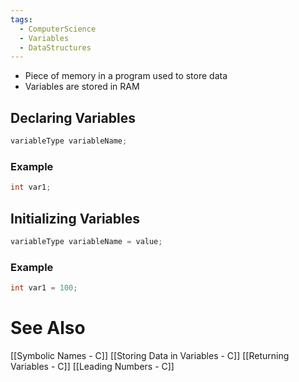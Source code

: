 ```yaml
---
tags:
  - ComputerScience
  - Variables
  - DataStructures
---
```

- Piece of memory in a program used to store data
- Variables are stored in RAM

## Declaring Variables
```c showlinenumbers
variableType variableName;
```

### Example
```c showlinenumbers
int var1;
```

## Initializing Variables
```c showlinenumbers
variableType variableName = value;
```

### Example
```c showlinenumbers
int var1 = 100;
```

# See Also
[[Symbolic Names - C]]
[[Storing Data in Variables - C]]
[[Returning Variables - C]]
[[Leading Numbers - C]]